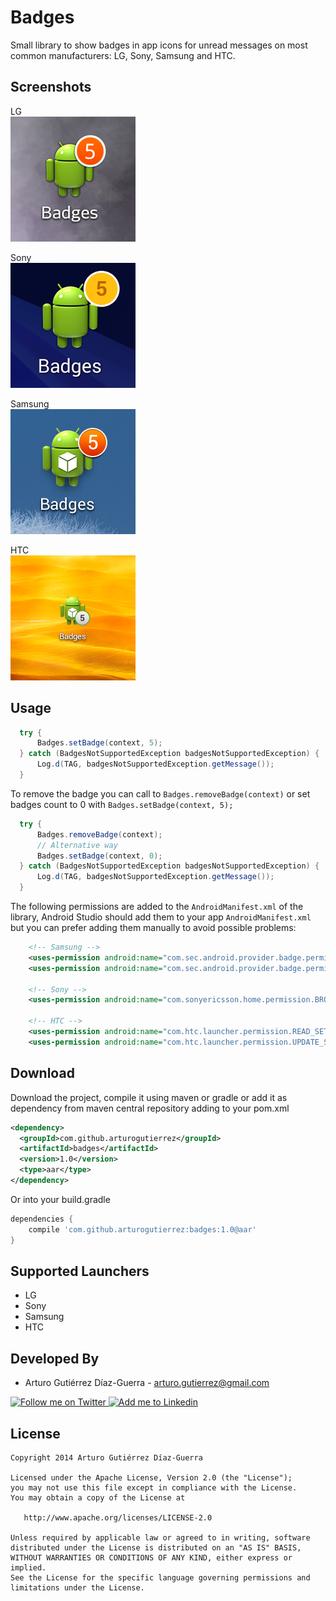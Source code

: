 Badges
======

Small library to show badges in app icons for unread messages on most common manufacturers: LG, Sony, Samsung and HTC.

Screenshots
-----------

LG<br/>
![Demo Screenshot 1][1]

Sony<br/>
![Demo Screenshot 2][2]

Samsung<br/>
![Demo Screenshot 4][3]

HTC<br/>
![Demo Screenshot 3][4]


Usage
-----------

```java
  try {
      Badges.setBadge(context, 5);
  } catch (BadgesNotSupportedException badgesNotSupportedException) {
      Log.d(TAG, badgesNotSupportedException.getMessage());
  }
```

To remove the badge you can call to ```Badges.removeBadge(context)``` or set badges count to 0 with ```Badges.setBadge(context, 5);```
```java
  try {
      Badges.removeBadge(context);
      // Alternative way
      Badges.setBadge(context, 0);
  } catch (BadgesNotSupportedException badgesNotSupportedException) {
      Log.d(TAG, badgesNotSupportedException.getMessage());
  }
```

The following permissions are added to the ```AndroidManifest.xml``` of the library, Android Studio should add them to your app ```AndroidManifest.xml``` but you can prefer adding them manually to avoid possible problems:
```xml
    <!-- Samsung -->
    <uses-permission android:name="com.sec.android.provider.badge.permission.READ" />
    <uses-permission android:name="com.sec.android.provider.badge.permission.WRITE" />

    <!-- Sony -->
    <uses-permission android:name="com.sonyericsson.home.permission.BROADCAST_BADGE" />

    <!-- HTC -->
    <uses-permission android:name="com.htc.launcher.permission.READ_SETTINGS" />
    <uses-permission android:name="com.htc.launcher.permission.UPDATE_SHORTCUT" />
```


Download
-----------
Download the project, compile it using maven or gradle or add it as dependency from maven central repository adding to your pom.xml

```xml
<dependency>
  <groupId>com.github.arturogutierrez</groupId>
  <artifactId>badges</artifactId>
  <version>1.0</version>
  <type>aar</type>
</dependency>
```

Or into your build.gradle

```groovy
dependencies {
    compile 'com.github.arturogutierrez:badges:1.0@aar'
}
```

Supported Launchers
-----------

* LG
* Sony
* Samsung
* HTC

Developed By
------------

* Arturo Gutiérrez Díaz-Guerra - <arturo.gutierrez@gmail.com>

<a href="https://twitter.com/morpheo17">
  <img alt="Follow me on Twitter" src="http://imageshack.us/a/img812/3923/smallth.png" />
</a>
<a href="http://www.linkedin.com/in/arturogutierrezdiazguerra">
  <img alt="Add me to Linkedin" src="http://imageshack.us/a/img41/7877/smallld.png" />
</a>

License
-------

    Copyright 2014 Arturo Gutiérrez Díaz-Guerra

    Licensed under the Apache License, Version 2.0 (the "License");
    you may not use this file except in compliance with the License.
    You may obtain a copy of the License at

       http://www.apache.org/licenses/LICENSE-2.0

    Unless required by applicable law or agreed to in writing, software
    distributed under the License is distributed on an "AS IS" BASIS,
    WITHOUT WARRANTIES OR CONDITIONS OF ANY KIND, either express or implied.
    See the License for the specific language governing permissions and
    limitations under the License.


[1]: ./art/example_lg.png
[2]: ./art/example_sony.png
[3]: ./art/example_samsung.png
[4]: ./art/example_htc.png
